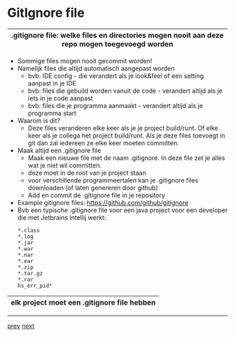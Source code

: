 # GitIgnore file

| .gitignore file: welke files en directories mogen nooit aan deze repo mogen toegevoegd worden |
| ---| 
 

* Sommige files mogen nooit gecommit worden!
* Namelijk files die altijd automatisch aangepast worden 
  * bvb: IDE config - die verandert als je look&feel of een setting aanpast in je IDE
  * bvb: files die gebuild worden vanuit de code - verandert altijd als je iets in je code aanpast
  * bvb: files die je programma aanmaakt - verandert altijd als je programma start
* Waarom is dit?
  * Deze files veranderen elke keer als je je project build/runt. Of elke keer als
je collega het project build/runt. Als je deze files toevoegt in git dan zal iedereen ze elke keer
moeten committen.
* Maak altijd een .gitignore file 
  * Maak een nieuwe file met de naam .gitignore. In deze file zet je alles wat je niet wil
committen.
  * deze moet in de root van je project staan
  * voor verschillende programmeertalen kan je .gitignore files downloaden (of laten genereren door github)  
  * Add en commit de .gitignore file in je repository
* Example gitignore files: https://github.com/github/gitignore
* Bvb een typische .gitignore file voor een java project voor een developer die met Jetbrains
Intellij werkt:
    ```.idea
    *.class
    *.log
    *.jar
    *.war
    *.nar
    *.ear
    *.zip
    *.tar.gz
    *.rar
    hs_err_pid*
    ```

| elk project moet een .gitignore file hebben |
| ---| 


---
[prev](../README.md)
[next](../README.md)

